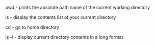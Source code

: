 
pwd - prints the absolute path name of the current working directory

ls - display the contents list of your current directory

cd - go to home directory

ls -l - display current directory contents in a long format

